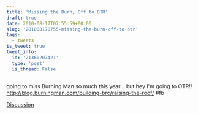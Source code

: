 ```yaml
---
title: 'Missing the Burn, Off to OTR'
draft: true
date: 2010-08-17T07:55:59+00:00
slug: '201008170755-missing-the-burn-off-to-otr'
tags:
  - tweets
is_tweet: true
tweet_info:
  id: '21360207421'
  type: 'post'
  is_thread: False
---
```




going to miss Burning Man so much this year... but hey I'm going to OTR!! http://blog.burningman.com/building-brc/raising-the-roof/  #fb

[Discussion](https://x.com/sytelus/status/21360207421)
